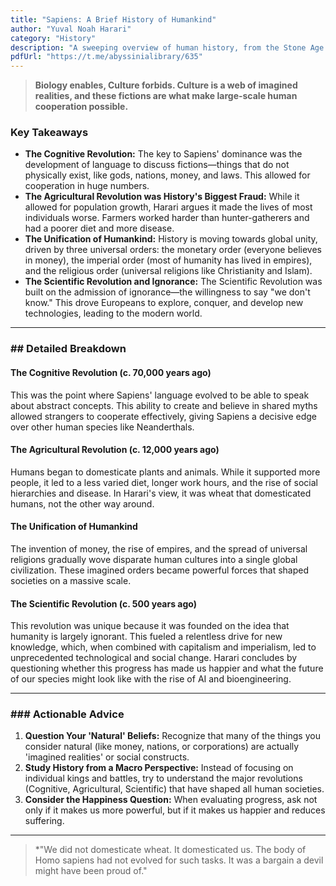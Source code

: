 ```yaml
---
title: "Sapiens: A Brief History of Humankind"
author: "Yuval Noah Harari"
category: "History"
description: "A sweeping overview of human history, from the Stone Age to the present."
pdfUrl: "https://t.me/abyssinialibrary/635"
---
```

> **Biology enables, Culture forbids. Culture is a web of imagined realities, and these fictions are what make large-scale human cooperation possible.**

### Key Takeaways

-   **The Cognitive Revolution:** The key to Sapiens' dominance was the development of language to discuss fictions—things that do not physically exist, like gods, nations, money, and laws. This allowed for cooperation in huge numbers.
-   **The Agricultural Revolution was History's Biggest Fraud:** While it allowed for population growth, Harari argues it made the lives of most individuals worse. Farmers worked harder than hunter-gatherers and had a poorer diet and more disease.
-   **The Unification of Humankind:** History is moving towards global unity, driven by three universal orders: the monetary order (everyone believes in money), the imperial order (most of humanity has lived in empires), and the religious order (universal religions like Christianity and Islam).
-   **The Scientific Revolution and Ignorance:** The Scientific Revolution was built on the admission of ignorance—the willingness to say "we don't know." This drove Europeans to explore, conquer, and develop new technologies, leading to the modern world.

---

### ## Detailed Breakdown

#### The Cognitive Revolution (c. 70,000 years ago)
This was the point where Sapiens' language evolved to be able to speak about abstract concepts. This ability to create and believe in shared myths allowed strangers to cooperate effectively, giving Sapiens a decisive edge over other human species like Neanderthals.

#### The Agricultural Revolution (c. 12,000 years ago)
Humans began to domesticate plants and animals. While it supported more people, it led to a less varied diet, longer work hours, and the rise of social hierarchies and disease. In Harari's view, it was wheat that domesticated humans, not the other way around.

#### The Unification of Humankind
The invention of money, the rise of empires, and the spread of universal religions gradually wove disparate human cultures into a single global civilization. These imagined orders became powerful forces that shaped societies on a massive scale.

#### The Scientific Revolution (c. 500 years ago)
This revolution was unique because it was founded on the idea that humanity is largely ignorant. This fueled a relentless drive for new knowledge, which, when combined with capitalism and imperialism, led to unprecedented technological and social change. Harari concludes by questioning whether this progress has made us happier and what the future of our species might look like with the rise of AI and bioengineering.

---

### ### Actionable Advice

1.  **Question Your 'Natural' Beliefs:** Recognize that many of the things you consider natural (like money, nations, or corporations) are actually 'imagined realities' or social constructs.
2.  **Study History from a Macro Perspective:** Instead of focusing on individual kings and battles, try to understand the major revolutions (Cognitive, Agricultural, Scientific) that have shaped all human societies.
3.  **Consider the Happiness Question:** When evaluating progress, ask not only if it makes us more powerful, but if it makes us happier and reduces suffering.

---

> *"We did not domesticate wheat. It domesticated us. The body of Homo sapiens had not evolved for such tasks. It was a bargain a devil might have been proud of."
